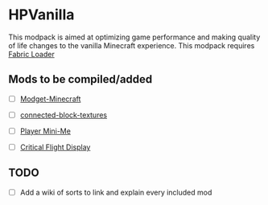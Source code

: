 # HPVanilla
This modpack is aimed at optimizing game performance and making quality of life changes to the vanilla Minecraft experience. 
This modpack requires [Fabric Loader](https://fabricmc.net/use/installer/)

## Mods to be compiled/added

- [ ] [Modget-Minecraft](https://github.com/ReviversMC/modget-minecraft)
- [ ] [connected-block-textures](https://github.com/HyperCubeMC/connected-block-textures)
- [ ] [Player Mini-Me](https://github.com/PhoenixVX/Player-Mini-Me)
- [ ] [Critical Flight Display](https://github.com/bshuler/critical-flight-details)


## TODO

- [ ] Add a wiki of sorts to link and explain every included mod
